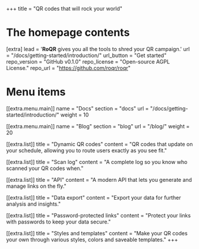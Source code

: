 +++
title = "QR codes that will rock your world"


# The homepage contents
[extra]
lead = '<b>RoQR</b> gives you all the tools to shred your QR campaign.'
url = "/docs/getting-started/introduction/"
url_button = "Get started"
repo_version = "GitHub v0.1.0"
repo_license = "Open-source AGPL License."
repo_url = "https://github.com/roqr/roqr"

# Menu items
[[extra.menu.main]]
name = "Docs"
section = "docs"
url = "/docs/getting-started/introduction/"
weight = 10

[[extra.menu.main]]
name = "Blog"
section = "blog"
url = "/blog/"
weight = 20

[[extra.list]]
title = "Dynamic QR codes"
content = "QR codes that update on your schedule, allowing you to route users exactly as you see fit."

[[extra.list]]
title = "Scan log"
content = "A complete log so you know who scanned your QR codes when."

[[extra.list]]
title = "API"
content = "A modern API that lets you generate and manage links on the fly."

[[extra.list]]
title = "Data export"
content = "Export your data for further analysis and insights."

[[extra.list]]
title = "Password-protected links"
content = "Protect your links with passwords to keep your data secure."

[[extra.list]]
title = "Styles and templates"
content = "Make your QR codes your own through various styles, colors and saveable templates."
+++
